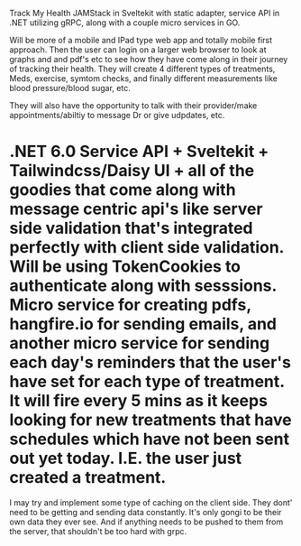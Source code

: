 Track My Health JAMStack in Sveltekit with static adapter, service API in .NET utilizing gRPC, along with a couple micro services in GO.

Will be more of a mobile and IPad type web app and totally mobile first approach.  Then the user can login on a larger web browser to look at graphs and and pdf's etc to see how they have come along in their journey of tracking their health.  They will create 4 different types of treatments, Meds, exercise, symtom checks, and finally different measurements like blood pressure/blood sugar, etc.


They will also have the opportunity to talk with their provider/make appointments/abiltiy to message Dr or give udpdates, etc. 


# .NET 6.0 Service API + Sveltekit + Tailwindcss/Daisy UI + all of the goodies that come along with message centric api's like server side validation that's integrated perfectly with client side validation.  Will be using TokenCookies to authenticate along with sesssions.  Micro service for creating pdfs, hangfire.io for sending emails, and another micro service for sending each day's reminders that the user's have set for each type of treatment.  It will fire every 5 mins as it keeps looking for new treatments that have schedules which have not been sent out yet today.  I.E. the user just created a treatment.  


I may try and implement some type of caching on the client side.  They dont' need to be getting and sending data constantly.  It's only gongi to be their own data they ever see.  And if anything needs to be pushed to them from the server, that shouldn't be too hard with grpc.
